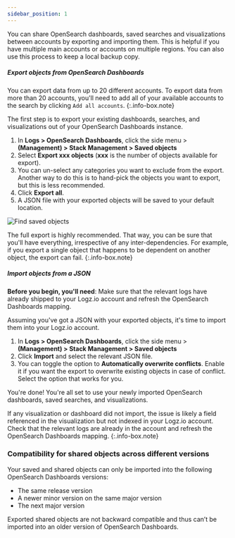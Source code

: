 ```yaml
---
sidebar_position: 1
---
```


You can share OpenSearch dashboards, saved searches and visualizations between accounts by exporting and importing them. This is helpful if you have multiple main accounts or accounts on multiple regions. You can also use this process to keep a local backup copy. 


##### Export objects from OpenSearch Dashboards 

You can export data from up to 20 different accounts. To export data from more than 20 accounts, you'll need to add all of your available accounts to the search by clicking `Add all accounts`.
{:.info-box.note}

The first step is to export your existing dashboards, searches, and visualizations out of your OpenSearch Dashboards instance.

1. In **Logs > OpenSearch Dashboards**, click the side menu > **<i class="li li-gear"></i> (Management) > Stack Management > Saved objects** 
2. Select **Export xxx objects** (**xxx** is the number of objects available for export).
3. You can un-select any categories you want to exclude from the export. Another way to do this is to hand-pick the objects you want to export, but this is less recommended.
4. Click **Export all**. 
5. A JSON file with your exported objects will be saved to your default location.


![Find saved objects](https://dytvr9ot2sszz.cloudfront.net/logz-docs/kibana/export-objects.gif)

<!-- <video autoplay loop>
  <source src="https://dytvr9ot2sszz.cloudfront.net/logz-docs/kibana-videos/export_kibana_objects1.mp4" type="video/mp4" />
</video> -->

The full export is highly recommended. That way, you can be sure that you'll have everything, irrespective of any inter-dependencies. For example, if you export a single object that happens to be dependent on another object, the export can fail.
 {:.info-box.note}


##### Import objects from a JSON

**Before you begin, you'll need**:
Make sure that the relevant logs have already shipped to your Logz.io account and refresh the OpenSearch Dashboards mapping.

Assuming you've got a JSON with your exported objects, it's time to import them into your Logz.io account.

1. In **Logs > OpenSearch Dashboards**,  click the side menu > **<i class="li li-gear"></i> (Management) > Stack Management > Saved objects** 
2. Click **Import** and select the relevant JSON file.
3. You can toggle the option to **Automatically overwrite conflicts**. Enable it if you want the export to overwrite existing objects in case of conflict. Select the option that works for you.

You're done! You're all set to use your newly imported OpenSearch dashboards, saved searches, and visualizations.

If any visualization or dashboard did not import, the issue is likely a field referenced in the visualization but not indexed in your Logz.io account. Check that the relevant logs are already in the account and refresh the OpenSearch Dashboards mapping.
 {:.info-box.note}



### Compatibility for shared objects across different versions
 
 Your saved and shared objects can only be imported into the following OpenSearch Dashboards versions: 
 
 * The same release version
 * A newer minor version on the same major version
 * The next major version

Exported shared objects are not backward compatible and thus can’t be imported into an older version of OpenSearch Dashboards.

<!-- 
##### Compatibility examples

The following table provides some compatibility examples:

|Exporting from version: | Importing to version:| Compatible? [Y/N]|
|---|---|---|
| 6.7.0 |6.8.1|Yes|
| 6.8.1 |7.3.0|Yes|
| 7.3.0 |7.11.1|Yes|
| **7.11.1**| **7.6.0**| **No**|
| **6.8.1** | **8.0.0**| **No**|
-->